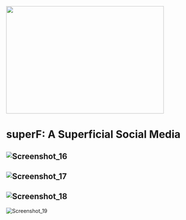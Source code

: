 <img src="https://user-images.githubusercontent.com/34998720/96298808-77578680-0fc9-11eb-80fd-6bdc8eae4235.png" width="424" height="290"> 

# superF: A Superficial Social Media
![Screenshot_16](https://user-images.githubusercontent.com/34998720/96755273-e1e13b80-13a8-11eb-978c-807d0a4d4df3.png)
---
![Screenshot_17](https://user-images.githubusercontent.com/34998720/96755276-e279d200-13a8-11eb-8a28-66c3f4f9567e.png)
---
![Screenshot_18](https://user-images.githubusercontent.com/34998720/96755277-e3126880-13a8-11eb-82d5-1ef7e5ab3cdb.png)
---
![Screenshot_19](https://user-images.githubusercontent.com/34998720/96755546-3ab0d400-13a9-11eb-8ea2-ab2f8f6a455d.png)
